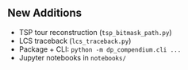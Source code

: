 
## New Additions
- TSP tour reconstruction (`tsp_bitmask_path.py`)
- LCS traceback (`lcs_traceback.py`)
- Package + CLI: `python -m dp_compendium.cli ...`
- Jupyter notebooks in `notebooks/`
